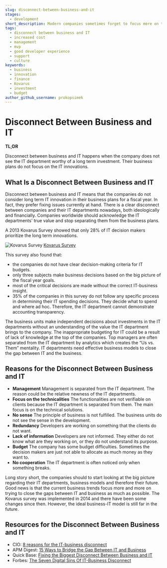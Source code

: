 ```yaml
---
slug: disconnect-between-business-and-it
stages:
  - development
short_description: Modern companies sometimes forget to focus more on the long term IT innovations. They make critical financial decisions without the correct IT-business insight.
tags:
  - disconnect between business and IT
  - increased cost
  - management
  - mvp
  - good developer experience
  - support
  - culture
keywords:
  - business
  - innovation
  - finance
  - Kovarus
  - investment
  - budget
author_github_username: prokopsimek
---
```


# Disconnect Between Business and IT

**TL;DR**

Disconnect between business and IT happens when the company does not see the IT department worthy of a long term investment. Their business plans do not focus on the IT innovations.

## What Is a Disconnect Between Business and IT

Disconnect between business and IT means that the companies do not consider long term IT innovation in their business plans for a fiscal year. In fact, they prefer fixing issues currently at hand. There is a clear disconnect between companies and their IT departments nowadays, both ideologically and financially. Companies worldwide should acknowledge the IT departments' true value and stop separating them from the business plans.

A 2013 Kovarus Survey showed that only 28% of IT decision makers prioritize the long term innovations.

![Kovarus Survey](/files/business-it.png)
[Kovarus Survey](https://www.prnewswire.com/news-releases/kovarus-survey-significant-gap-exists-between-business-and-it-204544541.html)

This survey also found that:

- the companies do not have clear decision-making criteria for IT budgets.
- only three subjects make business decisions based on the big picture of the fiscal year goals.
- most of the critical decisions are made without the correct IT-business insight.
- 35% of the companies in this survey do not follow any specific process in determining their IT spending decisions. They decide what to spend and where ad hoc. Therefore, the IT department cannot demonstrate accounting transparency.

The business units make independent decisions about investments in the IT departments without an understanding of the value the IT department brings to the company. The inappropriate budgeting for IT could be a result of lack of knowledge at the top of the companies. Top managers are often separated from the IT department by analytics which creates the “Us vs. Them” mentality. IT departments need effective business models to close the gap between IT and the business.

## Reasons for the Disconnect Between Business and IT

- **Management**
  Management is separated from the IT department. The reason could be the relative newness of the IT departments.
- **Focus on the technicalities**
  The functionalities are not verifiable on clients because the IT department is separated from them. The main focus is on the technical solutions.
- **No sense**
  The principle of business is not fulfilled. The business units do not see the sense in the development.
- **Redundancy**
  Developers are working on something that the clients do not want.
- **Lack of information**
  Developers are not informed. They either do not know what are they working on, or they do not understand its purpose.
- **Budget**
  The company has some budget difficulties. Sometimes the decision makers are just not able to allocate as much money as they want to.
- **No cooperation**
  The IT department is often noticed only when something breaks.

Long story short, the companies should to start looking at the big picture regarding their IT departments, business models and therefore their future. Good news is that the current business trends focus more and more on trying to close the gaps between IT and business as much as possible. The Kovarus survey was implemented in 2014 and there have been some changes since then. However, the ideal business-IT model is still far in the future.

## Resources for the Disconnect Between Business and IT

- CIO: [8 reasons for the IT-business disconnect](https://www.cio.com/article/3232099/8-reasons-for-the-it-business-disconnect.html)
- APM Digest: [15 Ways to Bridge the Gap Between IT and Business](https://www.apmdigest.com/apm-bridge-gap-between-it-and-business)
- Quick Base: [Fixing the Biggest Disconnect Between Business and IT](https://www.quickbase.com/blog/fixing-the-biggest-disconnect-between-business-and-it)
- Forbes: [The Seven Digital Sins Of IT-Business Disconnect](https://www.forbes.com/sites/forbestechcouncil/2018/10/12/the-seven-digital-sins-of-it-business-disconnect/#2ac9e9f26c9f)
